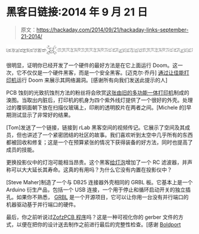 # 黑客日链接:2014 年 9 月 21 日

> 原文：<https://hackaday.com/2014/09/21/hackaday-links-september-21-2014/>

![hackaday-links-chain](img/da184e9bde007f88b719f5aafc440574.png)

很明显，证明你已经开发了一个硬件的最好方法是在它上面运行 Doom。这一次，它不仅仅是一个硬件黑客，而是一个安全黑客。[迈克尔·乔丹] [通过让佳能打印机](http://www.contextis.co.uk/resources/blog/hacking-canon-pixma-printers-doomed-encryption/)运行 Doom 来展示其网络漏洞。[感谢所有向我们发送此提示的人]

PCB 蚀刻的光致抗蚀剂方法的粉丝将会欣赏[这张由旧的多功能一体打印机](http://hackaday.io/project/3037)制成的溴图。当取出内脏后，打印机的机身为四个紫外线灯提供了一个很好的外壳。处理过的覆铜面朝下放在扫描仪玻璃上，印刷的透明胶片在两者之间。[Michele 的]早期测试显示了非常好的结果。

[Tom]发送了一个链接，链接到 rLab 黑客空间的视频传记。它展示了空间及其成员，但也讲述了一个紧密团结的社区的故事。我们喜欢听到太空中几乎所有的东西都被回收和修复；这是一个在预算紧张的情况下获得装备的好方法，同时也提高了成员的技能。

更换投影仪中的灯泡可能相当昂贵。这个黑客[给灯泡](http://robots-everywhere.com/re_wiki/index.php?n=Main.ProjectorLampLifeExtension)增加了一个 RC 滤波器，并声称可以大大延长其寿命。这真的有用吗？为什么它没有内置在投影仪中？

[Steve Maher]制造了一个与 DB25 连接器外壳相同的 GRBL 板。它基本上是一个 Arduino 衍生产品，包括一个 USB 连接，一个用于停止和循环启动开关的独立插孔。如果你不熟悉， [GRBL](https://github.com/grbl/grbl) 是一个开源项目，它可以让你用一台没有并行端口的机器驱动基于并行端口的硬件。

最后，你之前听说过[ZofzPCB 程序](http://www.zofzpcb.com/)吗？这是一种可视化你的 gerber 文件的方式，以便在把你的设计送去制作之前进行最后的完整性检查。[感谢 [Boldport](https://twitter.com/boldport/status/512613624981233664)
